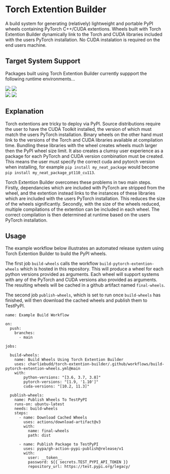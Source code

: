 # Torch Extention Builder
A build system for generating (relatively) lightweight and portable PyPI wheels containing PyTorch C++/CUDA extentions. Wheels built with Torch Extention Builder dynamically link to the Torch and CUDA libraries included with the users PyTorch installation. No CUDA instalation is required on the end users machine.

## Target System Support
Packages built using Torch Extention Builder currently suppport the following runtime environments...

![](https://img.shields.io/badge/OS-Linux-7a3b8f.svg)
![](https://img.shields.io/badge/Python-3.6%20|%203.7%20|%203.8-3776ab.svg)
<br />
![](https://img.shields.io/badge/PyTorch-1.9%20|%201.10%20-EE4C2C.svg)
![](https://img.shields.io/badge/CUDA-10.2%20|%2011.3-76b900.svg)

## Explanation
Torch extentions are tricky to deploy via PyPI. Source distributions require the user to have the CUDA Toolkit installed, the version of which must match the users PyTorch installation. Binary wheels on the other hand must link to the versions of the Torch and CUDA libraries available at compilation time. Bundling these libraries with the wheel creates wheels much larger then the PyPI wheel size limit. It also creates a clumsy user experience as a package for each PyTorch and CUDA version combination must be created. This means the user must specify the correct cuda and pytorch version when installing, for example ```pip install my_neat_package``` would become ```pip install my_neat_package_pt110_cu113```. 

Torch Extention Builder overcomes these problems in two main steps. Firstly, dependancies which are included with PyTorch are stripped from the wheel, and the extention instead links to the instances of these libraries which are included with the users PyTorch installation. This reduces the size of the wheels significantly. Secondly, with the size of the wheels reduced, multiple compilations of the extention can be included in each wheel. The correct compilation is then determined at runtime based on the users PyTorch installation.
  
## Usage
The example workflow below illustrates an automated release system using Torch Extention Builder to build the PyPI wheels. 

The first job `build-wheels` calls the workflow `build-pytorch-extention-wheels` which is hosted in this repository. This will produce a wheel for each python versions provided as arguments. Each wheel will support systems with any of the PyTorch and CUDA versions also provided as arguments. The resulting wheels will be cached in a github artifact named `final-wheels`. 

The second job `publish-wheels`, which is set to run once `build-wheels` has finished, will then download the cached wheels and publish them to TestPyPI.

```
name: Example Build Workflow

on:
  push:
    branches:
      - main

jobs:

  build-wheels:
    name: Build Wheels Using Torch Extention Builder
    uses: charliebudd/torch-extention-builder/.github/workflows/build-pytorch-extention-wheels.yml@main
    with:
        python-versions: "[3.6, 3.7, 3.8]"
        pytorch-versions: "[1.9, '1.10']"
        cuda-versions: "[10.2, 11.3]"

  publish-wheels:
    name: Publish Wheels To TestPyPI
    runs-on: ubuntu-latest
    needs: build-wheels
    steps:
      - name: Download Cached Wheels
        uses: actions/download-artifact@v3
        with:
          name: final-wheels
          path: dist

      - name: Publish Package to TestPyPI
        uses: pypa/gh-action-pypi-publish@release/v1
        with:
          user: __token__
          password: ${{ secrets.TEST_PYPI_API_TOKEN }}
          repository_url: https://test.pypi.org/legacy/
```
